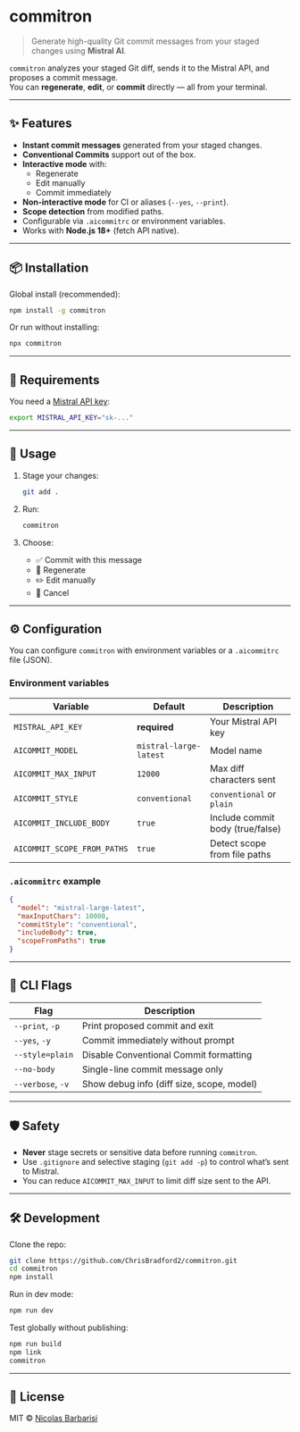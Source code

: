 # commitron

> Generate high-quality Git commit messages from your staged changes using **Mistral AI**.

`commitron` analyzes your staged Git diff, sends it to the Mistral API, and proposes a commit message.  
You can **regenerate**, **edit**, or **commit** directly — all from your terminal.

---

## ✨ Features

- **Instant commit messages** generated from your staged changes.
- **Conventional Commits** support out of the box.
- **Interactive mode** with:
  - Regenerate
  - Edit manually
  - Commit immediately
- **Non-interactive mode** for CI or aliases (`--yes`, `--print`).
- **Scope detection** from modified paths.
- Configurable via `.aicommitrc` or environment variables.
- Works with **Node.js 18+** (fetch API native).

---

## 📦 Installation

Global install (recommended):

```bash
npm install -g commitron
```

Or run without installing:

```bash
npx commitron
```

---

## 🔑 Requirements

You need a [Mistral API key](https://console.mistral.ai/):

```bash
export MISTRAL_API_KEY="sk-..."
```

---

## 🚀 Usage

1. Stage your changes:
   ```bash
   git add .
   ```
2. Run:
   ```bash
   commitron
   ```

3. Choose:
   - ✅ Commit with this message
   - 🔁 Regenerate
   - ✏️  Edit manually
   - 🚫 Cancel

---

## ⚙️ Configuration

You can configure `commitron` with environment variables or a `.aicommitrc` file (JSON).

### Environment variables
| Variable | Default | Description |
|----------|---------|-------------|
| `MISTRAL_API_KEY` | **required** | Your Mistral API key |
| `AICOMMIT_MODEL` | `mistral-large-latest` | Model name |
| `AICOMMIT_MAX_INPUT` | `12000` | Max diff characters sent |
| `AICOMMIT_STYLE` | `conventional` | `conventional` or `plain` |
| `AICOMMIT_INCLUDE_BODY` | `true` | Include commit body (true/false) |
| `AICOMMIT_SCOPE_FROM_PATHS` | `true` | Detect scope from file paths |

### `.aicommitrc` example
```json
{
  "model": "mistral-large-latest",
  "maxInputChars": 10000,
  "commitStyle": "conventional",
  "includeBody": true,
  "scopeFromPaths": true
}
```

---

## 📄 CLI Flags

| Flag | Description |
|------|-------------|
| `--print`, `-p` | Print proposed commit and exit |
| `--yes`, `-y` | Commit immediately without prompt |
| `--style=plain` | Disable Conventional Commit formatting |
| `--no-body` | Single-line commit message only |
| `--verbose`, `-v` | Show debug info (diff size, scope, model) |

---

## 🛡 Safety

- **Never** stage secrets or sensitive data before running `commitron`.
- Use `.gitignore` and selective staging (`git add -p`) to control what’s sent to Mistral.
- You can reduce `AICOMMIT_MAX_INPUT` to limit diff size sent to the API.

---

## 🛠 Development

Clone the repo:
```bash
git clone https://github.com/ChrisBradford2/commitron.git
cd commitron
npm install
```

Run in dev mode:
```bash
npm run dev
```

Test globally without publishing:
```bash
npm run build
npm link
commitron
```

---

## 📜 License

MIT © [Nicolas Barbarisi](https://github.com/ChrisBradford2)
